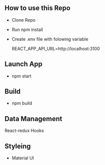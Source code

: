 ## How to use this Repo

- Clone Repo
- Run npm install
- Create .env file with folowing variable

    REACT_APP_API_URL=http://localhost:3100 
## Launch App

- npm start

## Build 
- npm build
## Data Management
 React-redux
 Hooks
## Styleing 
 - Material UI 